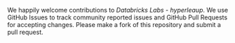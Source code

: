 We happily welcome contributions to *Databricks Labs - hyperleaup*. 
We use GitHub Issues to track community reported issues and GitHub Pull Requests for accepting changes.
Please make a fork of this repository and submit a pull request.